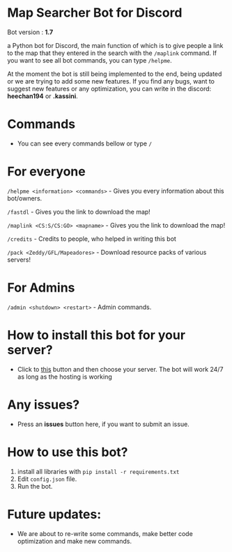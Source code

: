 # Map Searcher Bot for Discord

Bot version : **1.7**

a Python bot for Discord, the main function of which is to give people a link to the map that they entered in the search with the `/maplink` command. If you want to see all bot commands, you can type `/helpme`.

At the moment the bot is still being implemented to the end, being updated or we are trying to add some new features. If you find any bugs, want to suggest new features or any optimization, you can write in the discord: **heechan194** or **.kassini**.


# Commands

- You can see every commands bellow or type `/`

# For everyone

`/helpme <information> <commands>` - Gives you every information about this bot/owners.

`/fastdl` - Gives you the link to download the map!

`/maplink <CS:S/CS:GO> <mapname>` - Gives you the link to download the map!

`/credits` - Credits to people, who helped in writing this bot

`/pack <Zeddy/GFL/Mapeadores>` - Download resource packs of various servers!

# For Admins

`/admin <shutdown> <restart>` - Admin commands.


# How to install this bot for your server?

- Click to [this](https://discord.com/api/oauth2/authorize?client_id=1122605455194193931&permissions=277025396736&scope=applications.commands%20) button and then choose your server. The bot will work 24/7 as long as the hosting is working


# Any issues?

- Press an **issues** button here, if you want to submit an issue.


# How to use this bot?

1. install all libraries with `pip install -r requirements.txt`
2. Edit `config.json` file.
3. Run the bot.


# Future updates:
- We are about to re-write some commands, make better code optimization and make new commands.
